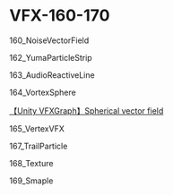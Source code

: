 # VFX-160-170

160_NoiseVectorField

162_YumaParticleStrip

163_AudioReactiveLine

164_VortexSphere

[【Unity VFXGraph】Spherical vector field](https://www.youtube.com/watch?v=lzIw_SWlQ-I)

165_VertexVFX

167_TrailParticle

168_Texture

169_Smaple
